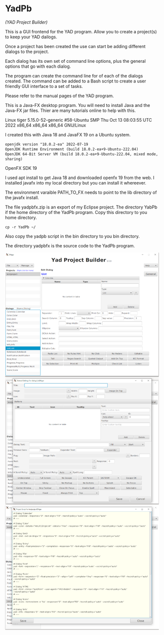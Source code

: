# YadPb
  *(YAD Project Builder)*

This is a GUI frontend for the YAD program.  Allow you to create a project(s) to keep your YAD dailogs.

Once a project has been created the use can start be adding different dialogs to the project.

Each dialog has its own set of command line options, plus the general options that go with each dialog.

The program can create the command line for of each of the dialogs created.  The command can be added to a Bash script
to create a user friendly GUI interface to a set of tasks.

Please refer to the manual pages of the YAD program.

This is a Java-FX desktop program.  You will need to install Java and the Java-FX jar files.  Thier are many
tutorials online to help with this.

Linux tiger 5.15.0-52-generic #58-Ubuntu SMP Thu Oct 13 08:03:55 UTC 2022 x86\_64 x86\_64 x86\_64 GNU/Linux

I created this with Java 18 and JavaFX 19 on a Ubuntu system.

```
openjdk version "18.0.2-ea" 2022-07-19
OpenJDK Runtime Environment (build 18.0.2-ea+9-Ubuntu-222.04)
OpenJDK 64-Bit Server VM (build 18.0.2-ea+9-Ubuntu-222.04, mixed mode, sharing)
```

OpenFX SDK 19

I used apt install to get Java 18 and downloaded openfx 19 from the web. I installed javafx into my local
directory but you can install it whereever.

The environment varaible PATH\_TO\_FX needs to point to the lib directory of the javafx install.

The file yadpbfx.zip is an export of my Eclipse project.
The directory YabPb if the home directory of the YadPb program.  Copy this directory to you home directory.

    cp -r YadPb ~/

Also copy the yadpb script in the bin directory to you bin directory.

The directory yadpbfx is the source code to the YadPb program.


![Main S creen](/images/yadpb_main.png)
![General Screen](/images/yadpb_general.png)
![Script Screen](/images/script_screen.png)
